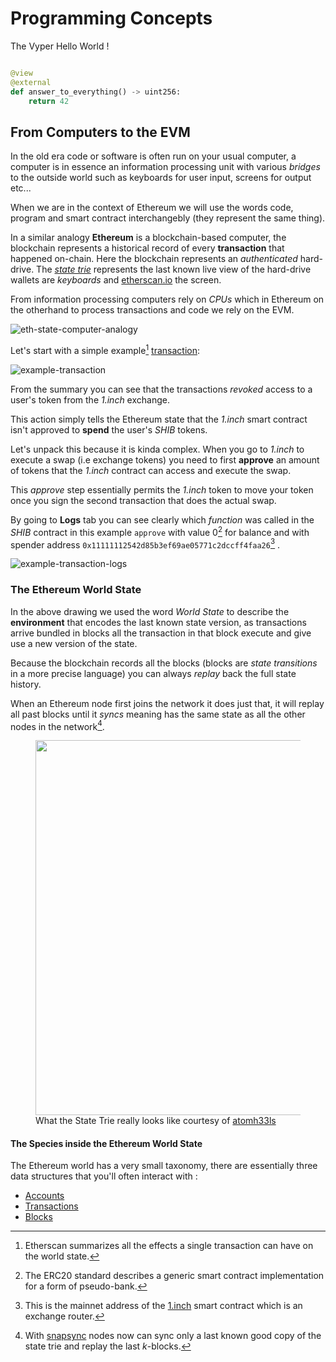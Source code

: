 # Programming Concepts

The Vyper Hello World !

```python

@view
@external
def answer_to_everything() -> uint256:
    return 42

``` 

## From Computers to the EVM

In the old era code or software is often run on your usual computer, a computer is in essence an information processing unit with various *bridges* to the outside world such as keyboards for user input, screens for output etc...

When we are in the context of Ethereum we will use the words code, program and smart contract interchangebly (they represent the same thing).

In a similar analogy **Ethereum** is a blockchain-based computer, the blockchain represents a historical record of every **transaction** that happened on-chain. Here the blockchain represents an *authenticated* hard-drive.
The [*state trie*](https://eth.wiki/en/fundamentals/patricia-tree) represents the last known live view of the hard-drive wallets are *keyboards* and [etherscan.io](https://etherscan.io) the screen.

From information processing computers rely on *CPUs* which in Ethereum on the otherhand to process transactions and code we rely on the EVM.

![eth-state-computer-analogy](../assets/eth-analogy.png)

Let's start with a simple example[^1] [transaction](https://etherscan.io/tx/0x211b2babfeec81dcecb544a2343d4006b41bc708ea7d54bd6ae0d43250ab1e29):

![example-transaction](../assets/example-tx-1.png)

From the summary you can see that the transactions *revoked* access to a user's token from the *1.inch* exchange.

This action simply tells the Ethereum state that the *1.inch* smart contract isn't approved to **spend** the user's *SHIB* tokens.

Let's unpack this because it is kinda complex. When you go to *1.inch* to execute a swap (i.e exchange tokens) you need to first **approve** an amount of tokens that the *1.inch* contract can access and execute the swap.

This *approve* step essentially permits the *1.inch* token to move your token once you sign the second transaction that does the actual
swap.

By going to **Logs** tab you can see clearly which *function* was called in the *SHIB* contract in this example `approve` with value 0[^2] for balance and with spender address `0x11111112542d85b3ef69ae05771c2dccff4faa26`[^3] .

![example-transaction-logs](../assets/example-tx-1-logs.png)

[^1]: Etherscan summarizes all the effects a single transaction can have on the world state.
[^2]: The ERC20 standard describes a generic smart contract implementation for a form of pseudo-bank.
[^3]: This is the mainnet address of the [1.inch](https://app.1inch.io/) smart contract which is an exchange router.

### The Ethereum World State

In the above drawing we used the word *World State* to describe the __environment__ that encodes the last
known state version, as transactions arrive bundled in blocks all the transaction in that block execute
and give use a new version of the state.

Because the blockchain records all the blocks (blocks are *state transitions* in a more precise language) you can 
always *replay* back the full state history.

When an Ethereum node first joins the network it does just that, it will replay all past blocks until it *syncs* meaning has the same state as all the other nodes in the network[^4].

<figure>
  <img src="../assets/eth-state-trie-advanced.png" width="600" />
  <figcaption>What the State Trie really looks like courtesy of <a href="https://ethereum.stackexchange.com/questions/268/ethereum-block-architecture">atomh33ls</a></figcaption>
</figure>


[^4]: With [snapsync](https://blog.ethereum.org/2020/07/17/ask-about-geth-snapshot-acceleration/) nodes now can sync only a last known good copy of the state trie and replay the last *k*-blocks.

#### The Species inside the Ethereum World State

The Ethereum world has a very small taxonomy, there are essentially three data structures that you'll often interact with :

* [Accounts](https://ethereum.org/en/developers/docs/accounts/)
* [Transactions](https://ethereum.org/en/developers/docs/transactions/)
* [Blocks](https://ethereum.org/en/developers/docs/blocks/)

